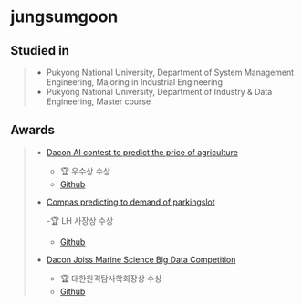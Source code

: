 # jungsumgoon

## Studied in
> - Pukyong National University, Department of System Management Engineering, Majoring in Industrial Engineering
> - Pukyong National University, Department of Industry & Data Engineering, Master course

## Awards
> - [Dacon AI contest to predict the price of agriculture](https://dacon.io/competitions/official/235801/overview/description)
> 
>   - 🏆 우수상 수상
>   - [Github](https://github.com/jungsungmoon/nongsan) 
> - [Compas predicting to demand of parkingslot](https://compas.lh.or.kr/subj/competition/info?subjNo=SBJ_2107_003#)
> 
>   -🏆 LH 사장상 수상
>   - [Github](https://github.com/jungsungmoon/parkingslot)
> - [Dacon Joiss Marine Science Big Data Competition](https://dacon.io/competitions/official/235793/overview/description)
> 
>   - 🏆 대한원격탐사학회장상 수상
>   - [Github](https://github.com/jungsungmoon/joiss) 
